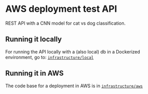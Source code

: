 # AWS deployment test API

REST API with a CNN model for cat vs dog classification.

## Running it locally
For running the API locally with a (also local) db in a Dockerized environment, go to: [`infrastructure/local`](infrastructure/local)

## Running it in AWS
The code base for a deployment in AWS is in [`infrastructure/aws`](infrastructure/aws)